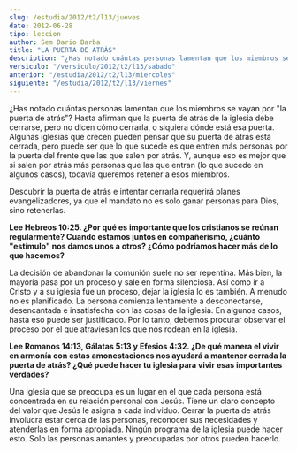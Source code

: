 ```yaml
---
slug: /estudia/2012/t2/l13/jueves
date: 2012-06-28
tipo: leccion
author: Sem Dario Barba
title: "LA PUERTA DE ATRÁS"
description: "¿Has notado cuántas personas lamentan que los miembros se vayan por “la puerta  de atrás”? Hasta afirman que la puerta de atrás de la iglesia debe cerrarse,  pero no dicen cómo cerrarla, o siquiera dónde está esa puerta."
versiculo: "/versiculo/2012/t2/l13/sabado"
anterior: "/estudia/2012/t2/l13/miercoles"
siguiente: "/estudia/2012/t2/l13/viernes"
---
```


¿Has notado cuántas personas lamentan que los miembros se vayan por "la puerta de atrás"? Hasta afirman que la puerta de atrás de la iglesia debe cerrarse, pero no dicen cómo cerrarla, o siquiera dónde está esa puerta. Algunas iglesias que crecen pueden pensar que su puerta de atrás está cerrada, pero puede ser que lo que sucede es que entren más personas por la puerta del frente que las que salen por atrás. Y, aunque eso es mejor que si salen por atrás más personas que las que entran (lo que sucede en algunos casos), todavía queremos retener a esos miembros.

Descubrir la puerta de atrás e intentar cerrarla requerirá planes evangelizadores, ya que el mandato no es solo ganar personas para Dios, sino retenerlas.

**Lee Hebreos 10:25. ¿Por qué es importante que los cristianos se reúnan regularmente? Cuando estamos juntos en compañerismo, ¿cuánto "estímulo" nos damos unos a otros? ¿Cómo podríamos hacer más de lo que hacemos?**

La decisión de abandonar la comunión suele no ser repentina. Más bien, la mayoría pasa por un proceso y sale en forma silenciosa. Así como ir a Cristo y a su iglesia fue un proceso, dejar la iglesia lo es también. A menudo no es planificado. La persona comienza lentamente a desconectarse, desencantada e insatisfecha con las cosas de la iglesia. En algunos casos, hasta eso puede ser justificado. Por lo tanto, debemos procurar observar el proceso por el que atraviesan los que nos rodean en la iglesia.

**Lee Romanos 14:13, Gálatas 5:13 y Efesios 4:32. ¿De qué manera el vivir en armonía con estas amonestaciones nos ayudará a mantener cerrada la puerta de atrás? ¿Qué puede hacer tu iglesia para vivir esas importantes verdades?**

Una iglesia que se preocupa es un lugar en el que cada persona está concentrada en su relación personal con Jesús. Tiene un claro concepto del valor que Jesús le asigna a cada individuo. Cerrar la puerta de atrás involucra estar cerca de las personas, reconocer sus necesidades y atenderlas en forma apropiada. Ningún programa de la iglesia puede hacer esto. Solo las personas amantes y preocupadas por otros pueden hacerlo.

